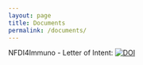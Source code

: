 ```yaml
---
layout: page
title: Documents
permalink: /documents/
---
```

 
NFDI4Immuno - Letter of Intent: [![DOI](https://zenodo.org/badge/DOI/10.5281/zenodo.3987501.svg)](https://doi.org/10.5281/zenodo.3987501)

